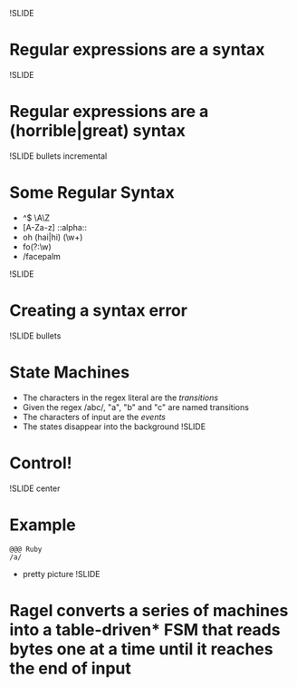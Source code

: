 !SLIDE 
# Regular expressions are a syntax
!SLIDE 
# Regular expressions are a (horrible|great) syntax
!SLIDE bullets incremental
# Some Regular Syntax
* ^$ \A\Z
* [A-Za-z] ::alpha::
* oh (hai|hi) (\w+)
* fo(?:\w)
* /facepalm

!SLIDE
# Creating a syntax error

!SLIDE bullets
# State Machines
* The characters in the regex literal are the _transitions_
* Given the regex /abc/, "a", "b" and "c" are named transitions
* The characters of input are the _events_
* The states disappear into the background
!SLIDE 
# Control!
!SLIDE center
# Example
    @@@ Ruby
    /a/
* pretty picture
!SLIDE
# Ragel converts a series of machines into a table-driven* FSM that reads bytes one at a time until it reaches the end of input
